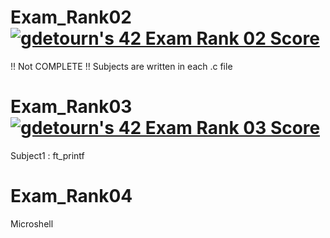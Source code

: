 # Exam_Rank02 <a href="https://github.com/Coday-meric/badge42"><img src="https://badge42.coday.fr/api/v2/clvc6erwr2003401p4pxhxpfsu/project/3398647" alt="gdetourn's 42 Exam Rank 02 Score" /></a>
!! Not COMPLETE !!
Subjects are written in each .c file

# Exam_Rank03 [![gdetourn's 42 Exam Rank 03 Score](https://badge42.coday.fr/api/v2/clvc6erwr2003401p4pxhxpfsu/project/3501175)](https://github.com/Coday-meric/badge42)
Subject1 : ft_printf

# Exam_Rank04
Microshell
